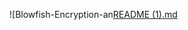 ![Blowfish-Encryption-an[README (1).md](https://github.com/RohitHansdah/blowfish/files/7494470/README.1.md)


